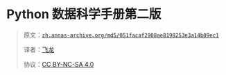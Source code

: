 # Python 数据科学手册第二版

> 原文：[`zh.annas-archive.org/md5/051facaf2908ae8198253e3a14b09ec1`](https://zh.annas-archive.org/md5/051facaf2908ae8198253e3a14b09ec1)
> 
> 译者：[飞龙](https://github.com/wizardforcel)
> 
> 协议：[CC BY-NC-SA 4.0](http://creativecommons.org/licenses/by-nc-sa/4.0/)